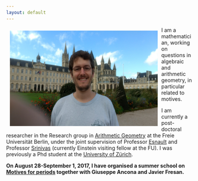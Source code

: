 ```yaml
---
layout: default
---
```


<img style="width=460px;height=259px;float:left;padding:10px;"
src="/image/personal-photo.jpg" alt="profile picture" width="400" height="259">

I am a mathematician, working on questions in algebraic and arithmetic geometry, in particular related to motives.

I am currently a post-doctoral researcher in the Research group in [Arithmetic Geometry](http://www.mi.fu-berlin.de/en/math/groups/arithmetic_geometry/index.html) at the Freie Universität Berlin, under the joint supervision of Professor [Esnault](http://www.mi.fu-berlin.de/users/esnault/) and Professor [Srinivas](http://www.math.tifr.res.in/~srinivas/) (currently Einstein visiting fellow at the FU). I was previously a Phd student at the [University of Zürich](http://www.math.uzh.ch/).

**On August 28-September 1, 2017, I have organised a summer school on [Motives for periods](https://people.math.ethz.ch/~jfresan/berlin.html) together with Giuseppe Ancona and Javier Fresan.**



